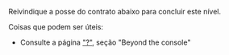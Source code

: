 Reivindique a posse do contrato abaixo para concluir este nível.

Coisas que podem ser úteis:
* Consulte a página ["?"](https://lux.openzeppelin.com/help), seção "Beyond the console"